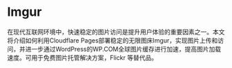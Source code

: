 # Imgur
在现代互联网环境中，快速稳定的图片访问是提升用户体验的重要因素之一。本文将介绍如何利用Cloudflare Pages部署稳定的无限图床Imgur，实现图片上传和访问，并进一步通过WordPress的WP.COM全球图片缓存进行加速，提高图片加载速度。可用于免费图片托管解决方案，Flickr 等替代品。
